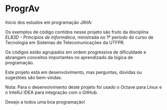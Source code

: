 # ProgrAv
Início dos estudos em programação JAVA:

Os exemplos de código contidos nesse projeto são fruto da disciplina _EL83D - Princípios de Informática_, ministrada no 1º 
período do curso de Tecnologia em Sistemas de Telecomunicações da UTFPR.

Os códigos estão agrupados em ordem progressiva de dificuldade e abrangem conceitos importantes no aprendizado da lógica de programação.

Este projeto está em desenvolvimento, mas perguntas, dúvidas ou sugestões são bem-vindas.

Nota: Para o desenvolvimento deste projeto foi usado o Octave para Linux e o IntelliJ IDEA para integração com o GitHub.

Desejo a todos uma boa programação!
